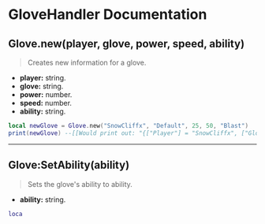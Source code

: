 # GloveHandler Documentation

## Glove.new(player, glove, power, speed, ability)
> Creates new information for a glove.

- **player:** string.
- **glove:** string.
- **power:** number.
- **speed:** number.
- **ability:** string.

```lua
local newGlove = Glove.new("SnowCliffx", "Default", 25, 50, "Blast")
print(newGlove) --[[Would print out: "{["Player"] = "SnowCliffx", ["Glove"] = "Default", ["Power"] = 25, ["Speed"] = 50, ["Ability"] = "Blast"}"]]-
```

---

## Glove:SetAbility(ability)
> Sets the glove's ability to ability.

- **ability:** string.
 
```lua
loca
